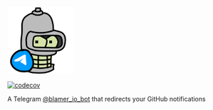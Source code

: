 <img src="blamer-bot.svg" width="150" alt="blamer-bot"/>

[![codecov](https://codecov.io/gh/Blamer-io/bot/branch/master/graph/badge.svg?token=CC9UR3TRCW)](https://codecov.io/gh/Blamer-io/bot)

A Telegram [@blamer_io_bot](https://t.me/blamer_io_bot) that redirects your GitHub notifications
